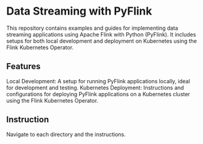 # Data Streaming with PyFlink
This repository contains examples and guides for implementing data streaming applications using Apache Flink with Python (PyFlink). It includes setups for both local development and deployment on Kubernetes using the Flink Kubernetes Operator.

## Features
Local Development: A setup for running PyFlink applications locally, ideal for development and testing.
Kubernetes Deployment: Instructions and configurations for deploying PyFlink applications on a Kubernetes cluster using the Flink Kubernetes Operator.

## Instruction
Navigate to each directory and the instructions.
